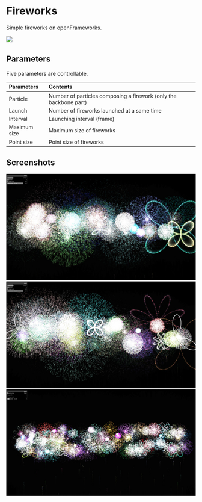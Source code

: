 # Fireworks
Simple fireworks on openFrameworks.

<img src = "img/demo.gif">

## Parameters
Five parameters are controllable.

|Parameters|Contents|
|:---|:---|
|Particle|Number of particles composing a firework (only the backbone part)|
|Launch|Number of fireworks launched at a same time|
|Interval|Launching interval (frame)|
|Maximum size|Maximum size of fireworks|
|Point size|Point size of fireworks|

## Screenshots
<img src = "img/screenshot_01.jpg">

<img src = "img/screenshot_02.jpg">

<img src = "img/screenshot_03.jpg">
